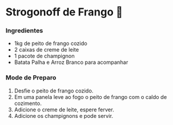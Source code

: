 # Strogonoff de Frango :chicken:

### Ingredientes

- 1kg de peito de frango cozido
- 2 caixas de creme de leite
- 1 pacote de champignon
- Batata Palha e Arroz Branco para acompanhar

### Mode de Preparo

1. Desfie o peito de frango cozido.
2. Em uma panela leve ao fogo o peito de frango com o caldo de cozimento.
3. Adicione o creme de leite, espere ferver.
4. Adicione os champignons e pode servir.